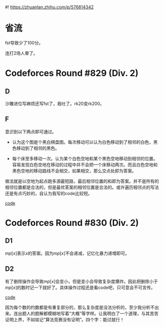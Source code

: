 #! https://zhuanlan.zhihu.com/p/576814342
# 省流

fst导致少了100分。

连打2场人晕了。

# Codeforces Round #829 (Div. 2) 

## D

沙雕进位写麻烦还写fst了，我吐了。rk20变rk200。

## F

意识到以下两点即可通过。

- 认为这个图是个黑白棋盘图。每次移动可以认为白色移动到了相邻的白色，黑色移动到了相邻的黑色。

- 每个床至多移动一次。认为某个白色空地和某个黑色空地移动到相邻的位置。容易发现白色空地在移动的过程中并不会把一个床移动两次。而且白色空地和黑色空地的移动路线不会相交，如果相交，那么交点处即为答案。

做法就是以空地为起点跑多源最短路，最后相邻位置的和即为答案。并不是所有的相邻位置都是合法的，但是最优答案的相邻位置是合法的。或许遍历相邻点的写法还是有点巧妙的，自认为我写的code比较短。

[code](https://codeforces.com/contest/1754/submission/177745208)

# Codeforces Round #830 (Div. 2) 

## D1

$mp[x]$表示$x$的答案。因为$mp[x]$不会递减，记忆化暴力递增即可。

## D2

有了删除操作会导致$mp[x]$会变小，但是变小会导致复杂度爆炸。因此把删除小于$mp[x]$的数时记一下就好了。具体操作过程还是看code吧，只可意会不可言传。

[code](https://codeforces.com/contest/1732/submission/177747094)

因为每个数的约数都是有重复部分的，那么复杂度是没法分析的，至少我分析不出来。连出题人的题解都模糊地写着“大概”等字样。让我明白了一个道理，与其苦苦证明上界，不如铭记“算法竞赛没有证明”。四个字：能过就行！